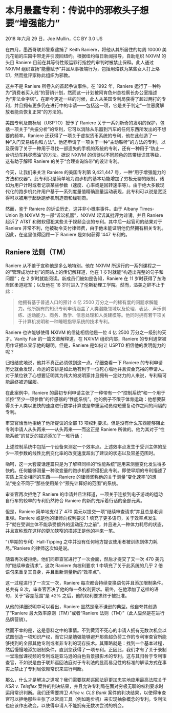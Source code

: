# 本月最蠢专利：传说中的邪教头子想要“增强能力”

2018 年六月 29 日，Joe Mullin，CC BY 3.0 US

在四月，墨西哥联邦警察逮捕了 Keith Raniere，将他从其所居住的每周 10000 美元花销的庄园中带走并引渡回纽约。根据纽约每日新闻报导，自助组织 NXIVM 的头目 Raniere 目前在其等待性贩运罪行指控的审判时被禁止保释。此人通过 NXIVM 组织宣扬“能量赋予”并且从事极端行为，包括用烙铁为某些女人打上烙印，然而批评家称此组织为邪教。

这并不是 Raniere 所卷入的首起争议事件。在 1992 年，Raniere 运行了一种称为“消费者买入线”的营销计划，然而这一计划被阿肯色州总检察长办公室描述为“非法金字塔”。在距今更近一些的时候，此人从美国专利局获得了超过两打的专利，并且拥有更多仍在进行中的申请——包括这一项，它是关于判定“一位恶魔解放者能否恢复正常”的方法的。

美国专利及商标局（USPTO）授予了 Raniere 关于一系列新奇的发明的保护，包括一项关于“共振分析”的专利，它可以消除从乐器到汽车的任何东西所发出的不想要的频率。Raniere 还获得了一项关于虚拟货币系统的专利，他在此创造了一种“入门交易结构和方法”。他还申请了一项关于一种“主动聆听”的方法的专利，以及获得了关于一种用于寻找一部遗失的手机的系统的专利，还有一种用于“防止一台机动车耗尽燃油”的方法。据说 NXIVM 的信徒以不同颜色的饰带标识其等级，这有助于解释 Raniere 的关于“合理查询饰带”的设计专利。

今天，让我们来关注 Raniere 的美国专利第 9,421,447 号，一种“用于增强能力的方法和仪器”。此专利只是简单地为跑步机的基本功能增加了穷极无聊的限制，诸如为用户计时或者记录某些参数（速度、心率或是回转速率等）。由于绝大多数现代化的跑步机允许用户基于一系列度量值精确测量运动表现，此专利可以说是宽泛得可以被用于起诉跑步机制造商和经销商。

然而，鉴于 Raniere 的诉讼历史，这并非小概率事件。由于 Albany Times-Union 称 NXIVM 为一部“诉讼机器”，NXIVM 起诉其批评为诽谤。并且 Raniere 起诉了 AT&T 和微软侵犯某些关于视频会议的专利。其中后一起官司的结果对于 Raniere 非常不利，他被勒令支付律师费，由于他未能证明他仍然拥有相关专利。因此，在这里值得回顾一下 Raniere 是如何获得 '447 专利的。

## Raniere 法则（TM）

Raniere 从不羞于宣称他是多么地特别。他在 NXIVM 所运行的一系列课程之一的“管理成功计划”的网站上的传记解释道，他在 1 岁时就能“构造出完整的句子和问题”；在 2 岁时就能阅读。新成员们被如是告知，Raniere 在 11 岁时获得了东海岸区柔道冠军；以及他在 16 岁时进入了伦斯勒理工学院。然而，溢美之辞不止于此：

> 他拥有基于普通人口的预计 4 亿 2500 万分之一的稀有度的问题求解能力。他所拥有的知识专利申请涵盖了人类潜能领域以及伦理、表达、声乐训练、运动能力、商务、教学、信息处理和人类建模等。他同时拥有若干项关于计算机发明和一种睡眠指导系统的技术专利。

Raniere 也许能够使得 NXIVM 的信徒相信他是一位 4 亿 2500 万分之一级别的天才。Vanity Fair 的一篇文章解释道，在 NXIVM 组织内部，Raniere 的专利通常被用作证据以显示他的聪明。但是，Raniere 是如何让 USPTO 相信他的发明能力的呢？

归根结底地说，他并不真正必须做到这一点。仔细查看一下 Raniere 的专利申请历史就会发现，命运的安排是如此地有利于一位死心塌地并且资金充裕的申请人。对于某位铁了心想要证明其为伟大的发明家并且拥有一定财力的人来说，专利局可能最终被迫屈服。

在此案例中，Raniere 的最初专利申请主张了一种带有一个“控制系统”和一个用于监控“至少一项参数”的传感器的“性能系统”。他的例子不限于体育运动：他想要获得关于人类以更快的速度进行数学计算或是举重运动员缩短重复动作之间的间隔的专利。

审查官恰当地拒绝了他所提议的全部 13 项权利要求。但是没有什么东西能够阻止专利申请人从头再来——从头再来——而这正是 Raniere 所做的。他为其对于“性能系统”的贫乏的描述添加了一堆行话：

上述控制系统中包括一个设备来测定一个效率点。上述效率点发生于受训主体的至少一项参数的线性比例变化率的改变速度超出了建议的状态以及容差范围时。

呦呵，这一大套废话连篇只是为了解释同样的“性能系统”是用来测量变化发生得多快的。任何能够测量一种改变量的跑步机都将侵犯此专利。即使早期的专利描述了实质上完全相同的东西——Raniere 的律师坚称他的关于测量“变化速率”的想法“完全不同于”那些使用某个“预先计算好的范围”的系统。

审查官再次拒绝了 Raniere 的申请并且注释道，一项关于连接到电子游戏的运动自行车的较早的专利仍然符合 Raniere 的新的充斥着行话的全部元素。

但是，Raniere 简单地支付了 470 美元以提交一项“继续审查请求”并且总是老调重弹。Raniere 或是他的律师向权利要求 1 填充了更多语句，关于效率点发生于“就在受训主体不能承受额外的运动压力之前”，并且进入一种体力耗尽的状态，并且宣称现在这样的更加狭窄的描述正是他的神来一笔。

“（早期的专利）Hall-Tipping 之中并没有任何地方提议使用者被训练到体力耗尽。”Raniere 的律师这次如是说。

随着再次被拒绝，他们同审查官进行了一次会面，然后才提交了又一次 470 美元的“继续审查请求”。这次 Raniere 向权利要求 1 中填充了关于此系统的几乎 2 倍语句来重复其自身，并且重新测量新的“效率点”。

这一过程进行了一次又一次，Raniere 每次都会持续变换语句并且添加限制条件。总共有 8 次，审查官否决了他的每一条权利要求。最终，在他添加了这样的语句，关于“容差范围”是 ±2% 之后，他的权利要求终于被批准。

从他的详细说明中可以看出，Raniere 显然是毫不谦逊的典型。他自夸其创造了“Raniere 最大效率原则（TM）”或者“Raniere 法则（TM）”（此人显然是在进行品牌营销）。

然而不幸的是，这是意料之中的事情。不到黄河不死心的申请人拥有无数次机会以试图创造一项知识产权，而它只是勉强能够避开那些超负荷工作的专利审查官所能够找到的全部其他专利或者非专利的现存技术。其策略就是：找到一个基本过程，然后慢慢地添加限制条件，直到您获得了一项专利。正因此，我们才有了关于录制一堂瑜伽课视频的专利或是亚马逊的白色背景摄影术的专利。这与其归咎于专利审查官，不如说是由于联邦巡回法庭对于专利法的显而易见性的标准的解读方式在事实上禁止了专利局依赖常识来进行判断。

那么，什么才是解决之道呢？我们需要联邦巡回法庭更加忠实地应用最高法院关于 _KSR v. Teleflex_ 案件的判决结果，并且允许专利局在面对穷极无聊的权利要求时运用常识判断。我们还需要捍卫 _Alice v. CLS Bank_ 案件的判决结果，以使得审查官可以拒绝那些主张了以常规工具（例如跑步机）来实现抽象概念的专利。专利法也应该作出改变，以使得申请人不能拥有无数次尝试的机会。
